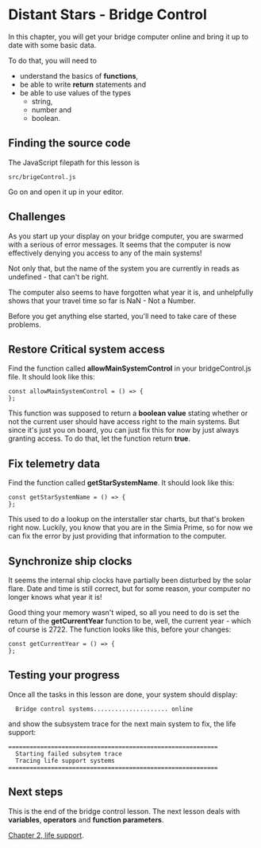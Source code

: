 # Distant Stars - Bridge Control
In this chapter, you will get your bridge computer online and bring it up to date with some basic
data.

To do that, you will need to
* understand the basics of **functions**,
* be able to write **return** statements and
* be able to use values of the types 
  * string,
  * number and
  * boolean.

## Finding the source code
The JavaScript filepath for this lesson is 
```
src/brigeControl.js
```
Go on and open it up in your editor.

## Challenges
As you start up your display on your bridge computer, you are swarmed with a serious of error
messages. It seems that the computer is now effectively denying you access to any of the main
systems!

Not only that, but the name of the system you are currently in reads as undefined - 
that can't be right.

The computer also seems to have forgotten what year it is, and unhelpfully shows that your 
travel time so far is NaN - Not a Number.

Before you get anything else started, you'll need to take care of these problems.

## Restore Critical system access
Find the function called **allowMainSystemControl** in your bridgeControl.js file. It should look
like this:
```
const allowMainSystemControl = () => {
};

```

This function was supposed to return a **boolean value** stating whether or not the current user
should have access right to the main systems. But since it's just you on board, you can just fix
this for now by just always granting access. To do that, let the function return **true**.

## Fix telemetry data
Find the function called **getStarSystemName**. It should look like this:
```
const getStarSystemName = () => {
};
```

This used to do a lookup on the interstaller star charts, but that's broken right now. Luckily, you
know that you are in the Simia Prime, so for now we can fix the error by just providing that
information to the computer.

## Synchronize ship clocks
It seems the internal ship clocks have partially been disturbed by the solar flare. Date and time
is still correct, but for some reason, your computer no longer knows what year it is!

Good thing your memory wasn't wiped, so all you need to do is set the return of the 
**getCurrentYear** function to be, well, the current year - which of course is 2722. The function
looks like this, before your changes:
```
const getCurrentYear = () => {
};
```

## Testing your progress
Once all the tasks in this lesson are done, your system should display:
```
  Bridge control systems..................... online
```
and show the subsystem trace for the next main system to fix, the life support:
```
===========================================================
  Starting failed subsytem trace
  Tracing life support systems
===========================================================
```

## Next steps
This is the end of the bridge control lesson. The next lesson deals with **variables**, 
**operators** and **function parameters**.

[Chapter 2, life support](LIFE_SUPPORT.md "Chapter 2 - Life support").